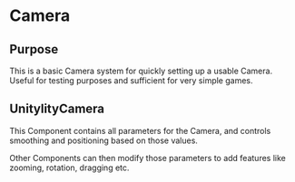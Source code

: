 # Camera

## Purpose

This is a basic Camera system for quickly setting up a usable Camera. Useful for testing purposes and sufficient for very simple games.

## UnitylityCamera

This Component contains all parameters for the Camera, and controls smoothing and positioning based on those values.

Other Components can then modify those parameters to add features like zooming, rotation, dragging etc.
